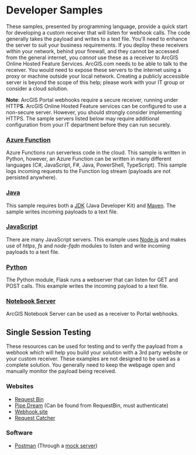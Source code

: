 # Developer Samples
These samples, presented by programming language, provide a quick start for developing a custom receiver that will listen for webhook calls. The code generally takes the payload and writes to a text file. You'll need to enhance the server to suit your business requirements. If you deploy these receivers within your network, behind your firewall, and they cannot be accessed from the general internet, you *cannot* use these as a receiver to ArcGIS Online Hosted Feature Services. ArcGIS.com needs to be able to talk to the receiver. You would need to expose these servers to the internet using a proxy or machine outside your local network. Creating a publicly accessible server is beyond the scope of this help; please work with your IT group or consider a cloud solution.

**Note**: ArcGIS Portal webhooks require a secure receiver, running under HTTP**S**. ArcGIS Online Hosted Feature services can be configured to use a non-secure server. However, you should strongly consider implementing HTTPS. The sample servers listed below may require additional configuration from your IT department before they can run securely.

### [Azure Function](/Developer/azure/function.python)
Azure Functions run serverless code in the cloud. This sample is written in Python, however, an Azure Function can be written in many different languages (C#, JavaScript, F#, Java, PowerShell, TypeScript). This sample logs incoming requests to the Function log stream (payloads are not persisted anywhere).

### [Java](/Developer/java)
This sample requires both a [JDK](https://www.oracle.com/java/technologies/downloads/) (Java Developer Kit) and [Maven](https://maven.apache.org/download.cgi). The sample writes incoming payloads to a text file.

### [JavaScript](/Developer/javascript/node.js)
There are many JavaScript servers. This example uses [Node.js](https://nodejs.org/en/) and makes use of *https*, *fs* and *node-fqdn* modules to listen and write incoming payloads to a text file.

### [Python](/Developer/python/flask)
The Python module, Flask runs a webserver that can listen for GET and POST calls. This example writes the incoming payload to a text file.

### [Notebook Server](/Developer/notebookserver)
ArcGIS Notebook Server can be used as a receiver to Portal webhooks.

## Single Session Testing
These resources can be used for testing and to verify the payload from a webhook which will help you build your solution with a 3rd party website or your custom receiver. These examples are not designed to be used as a complete solution. You generally need to keep the webpage open and manually monitor the payload being received.

### Websites
* [Request Bin](https://requestbin.com/r)
* [Pipe Dream](https://pipedream.com/apps/http/integrations/http) (Can be found from RequestBin, must authenticate)
* [Webhook.site](https://webhook.site/)
* [Request Catcher](https://requestcatcher.com/)

### Software
* [Postman](https://www.postman.com/) (Through a [mock server](https://learning.postman.com/docs/designing-and-developing-your-api/mocking-data/setting-up-mock/))

